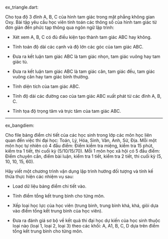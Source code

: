 ex_triangle.dart:

Cho tọa độ 3 đỉnh A, B, C của hình tam giác trong mặt phẳng không gian Oxy. 
Bài tập yêu cầu học viên tính toán các thông số của hình tam giác từ đơn giản đến phức tạp thông qua ngôn ngữ lập trình:

- Xét xem A, B, C có đủ điều kiện tạo thành tam giác ABC hay không.

- Tính toán độ dài các cạnh và độ lớn các góc của tam giác ABC.

- Đưa ra kết luận tam giác ABC là tam giác nhọn, tam giác vuông hay tam giác tù.

- Đưa ra kết luận tam giác ABC là tam giác cân, tam giác đều, tam giác vuông cân hay tam giác bình thường.

- Tính diện tích của tam giác ABC.

- Tính độ dài các đường cao của tam giác ABC xuất phát từ các đỉnh A, B, C.

- Tính tọa độ trọng tâm và trực tâm của tam giác ABC.

---------------------------------------------------------------------------------------------------------------------------------------
ex_bangdiem:

Cho file bảng điểm chi tiết của các học sinh trong lớp các môn học liên quan đến việc thi đại học: Toán, Lý, Hóa, Sinh, Văn, Anh, Sử, Địa.
Mỗi một môn học tự nhiên có 4 đầu điểm: Điểm kiểm tra miệng, kiểm tra 15 phút, kiểm tra 1 tiết, thi cuối kỳ (5/10/15/70).
Mỗi 1 môn học xã hội có 5 đầu điểm: Điểm chuyên cần, điểm bài luận, kiểm tra 1 tiết, kiểm tra 2 tiết, thi cuối kỳ (5, 10, 10, 15, 60).

Hãy viết một chương trình vận dụng lập trình hướng đối tượng và tính kế thừa thực hiện các nhiệm vụ sau:

- Load dữ liệu bảng điểm chi tiết vào.

- Tính điểm tổng kết trung bình cho từng môn.

- Xếp loại học lực của học viên (trung bình, trung bình khá, khá, giỏi dựa vào điểm tổng kết trung bình của học viên).

- Đưa ra đánh giá sơ bộ về kết quả thi đại học dự kiến của học sinh thuộc loại nào (loại 1, loại 2, loại 3) 
  theo các khối: A, A1, B, C, D dựa trên điểm tổng kết trung bình cho từng môn.

